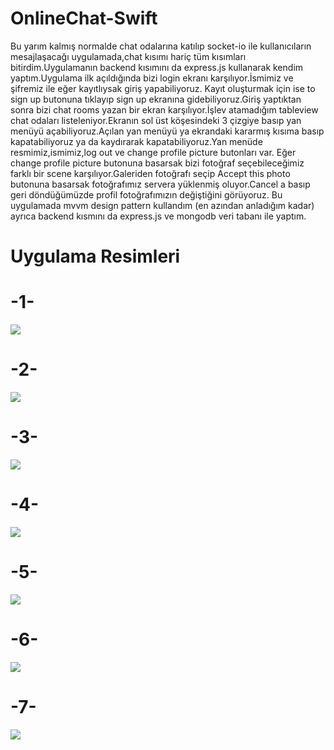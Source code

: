 # OnlineChat-Swift

Bu yarım kalmış normalde chat odalarına katılıp socket-io ile kullanıcıların mesajlaşacağı uygulamada,chat kısımı hariç tüm kısımları bitirdim.Uygulamanın backend kısımını da express.js kullanarak kendim yaptım.Uygulama ilk açıldığında bizi login ekranı karşılıyor.İsmimiz ve şifremiz ile eğer kayıtlıysak giriş yapabiliyoruz.
Kayıt oluşturmak için ise to sign up butonuna tıklayıp sign up ekranına gidebiliyoruz.Giriş yaptıktan sonra bizi chat rooms yazan bir ekran karşılıyor.İşlev atamadığım tableview chat odaları listeleniyor.Ekranın sol üst köşesindeki 3 çizgiye basıp yan menüyü açabiliyoruz.Açılan yan menüyü ya ekrandaki kararmış kısıma basıp kapatabiliyoruz ya da kaydırarak kapatabiliyoruz.Yan menüde resmimiz,ismimiz,log out ve change profile picture butonları var. Eğer change profile picture butonuna basarsak bizi fotoğraf seçebileceğimiz farklı bir scene karşılıyor.Galeriden fotoğrafı seçip Accept this photo butonuna basarsak fotoğrafımız servera yüklenmiş oluyor.Cancel a basıp geri döndüğümüzde profil fotoğrafımızın değiştiğini görüyoruz.
Bu uygulamada mvvm design pattern kullandım (en azından anladığım kadar) ayrıca backend kısmını da express.js ve mongodb veri tabanı ile yaptım.

# Uygulama Resimleri

# -1-

![](uygulama1.PNG)


# -2- 

![](uygulama2.PNG)


# -3-

![](uygulama3.PNG)

# -4- 

![](uygulama4.PNG)

# -5- 

![](uygulama5.PNG)

# -6- 

![](uygulama6.PNG)

# -7-

![](uygulama7.PNG)

